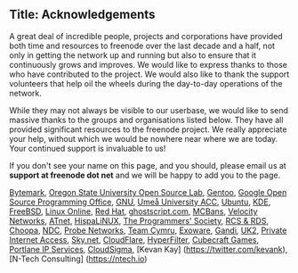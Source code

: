 Title: Acknowledgements
---

A great deal of incredible people, projects and corporations have provided both time and resources to freenode over the last decade and a half, not only in getting the network up and running but also to ensure that it continuously grows and improves. We would like to express thanks to those who have contributed to the project. We would also like to thank the support volunteers that help oil the wheels during the day-to-day operations of the network.

While they may not always be visible to our userbase, we would like to send massive thanks to the groups and organisations listed below. They have all provided significant resources to the freenode project. We really appreciate your help, without which we would be nowhere near where we are today. Your continued support is invaluable to us!</p>

If you don't see your name on this page, and you should, please email us at <b>support at freenode dot net</b> and we will be happy to add you to the page.

[Bytemark](http://www.bytemark.co.uk), 
[Oregon State University Open Source Lab](http://osuosl.org), 
[Gentoo](http://www.gentoo.org), 
[Google Open Source Programming Office](http://developers.google.com/open-source/), 
[GNU](http://www.gnu.org/), 
[Umeå University ACC](http://www.acc.umu.se/), 
[Ubuntu](http://www.ubuntu.com/), 
[KDE](http://www.kde.org/), 
[FreeBSD](http://www.freebsd.org/), 
[Linux Online](http://www.linux.org/), 
[Red Hat](http://www.redhat.com), 
[ghostscript.com](http://www.ghostscript.com/), 
[MCBans](http://www.mcbans.com/), 
[Velocity Networks](http://www.vel.net/), 
[ATnet](http://www.a1.net/), 
[HispaLiNUX](http://www.hispalinux.es/), 
[The Programmers' Society](http://www.progsoc.uts.edu.au/), 
[RCS &amp; RDS](http://www.rcs-rds.ro/),
[Choopa](http://www.choopa.com/), 
[NDC](http://www.ndchost.com/), 
[Probe Networks](http://www.probe-networks.de/), 
[Team Cymru](http://www.team-cymru.org/), 
[Exoware](http://www.exoware.net/), 
[Gandi](http://www.gandi.net/), 
[UK2](http://www.uk2.net/vps-cloud-hosting/), 
[Private Internet Access](https://www.privateinternetaccess.com/), 
[Sky.net](https://www.skynet.lt/), 
[CloudFlare](https://www.cloudflare.com/), 
[HyperFilter](http://www.hyperfilter.com/), 
[Cubecraft Games](https://www.cubecraftgames.net/), 
[Portlane IP Services](http://www.portlane.com/), 
[CloudSigma](https://www.cloudsigma.com/?utm_source=freenode&amp;utm_medium=banner&amp;utm_campaign=sponsoring),
[Kevan Kay] (https://twitter.com/kevank),
[N-Tech Consulting] (https://ntech.io)
